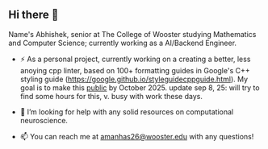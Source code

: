 ## Hi there 👋

Name's Abhishek, senior at The College of Wooster studying Mathematics and Computer Science; currently working as a AI/Backend Engineer.

- ⚡️ As a personal project, currently working on a creating a better, less anoying cpp linter, based on 100+ formatting guides in Google's C++ styling guide (https://google.github.io/styleguidecppguide.html). My goal is to make this [public](https://github.com/quarktetra23/cpplintx) by October 2025.
  update sep 8, 25: will try to find some hours for this, v. busy with work these days. 
  
- 🤔 I’m looking for help with any solid resources on computational neuroscience. 

- 📫 You can reach me at amanhas26@wooster.edu with any questions!

